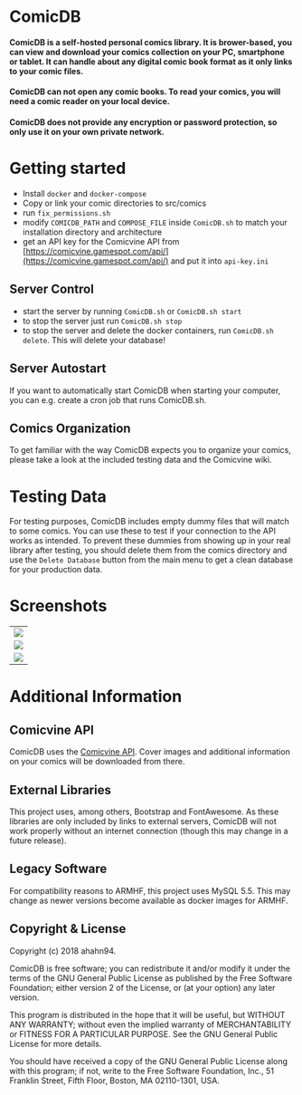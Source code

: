 # ComicDB
#### ComicDB is a self-hosted personal comics library. It is brower-based, you can view and download your comics collection on your PC, smartphone or tablet. It can handle about any digital comic book format as it only links to your comic files.

#### ComicDB can not open any comic books. To read your comics, you will need a comic reader on your local device. 

#### ComicDB does not provide any encryption or password protection, so only use it on your own private network.

# Getting started
- Install `docker` and `docker-compose`
- Copy or link your comic directories to src/comics
- run `fix_permissions.sh`
- modify `COMICDB_PATH` and `COMPOSE_FILE` inside `ComicDB.sh` to match your installation directory and architecture
- get an API key for the Comicvine API from [https://comicvine.gamespot.com/api/](https://comicvine.gamespot.com/api/) and put it into `api-key.ini`

## Server Control
- start the server by running `ComicDB.sh` or `ComicDB.sh start`
- to stop the server just run `ComicDB.sh stop`
- to stop the server and delete the docker containers, run `ComicDB.sh delete`. This will delete your database!

## Server Autostart
If you want to automatically start ComicDB when starting your computer, you can e.g. create a cron job that runs ComicDB.sh.

## Comics Organization
To get familiar with the way ComicDB expects you to organize your comics, please take a look at the included testing 
data and the Comicvine wiki.

# Testing Data
For testing purposes, ComicDB includes empty dummy files that will match to some comics.
You can use these to test if your connection to the API works as intended.
To prevent these dummies from showing up in your real library after testing, you should delete them 
from the comics directory and use the `Delete Database` button from the main menu to get a clean database for 
your production data. 

# Screenshots

<table>
<tr>
<td>
<img src="https://blog.ahahn94.de/wp-content/uploads/2018/10/comicdb_first_start.png"></td>
</tr>
<tr>
<td><img src="https://blog.ahahn94.de/wp-content/uploads/2018/10/comicdb_library.png"></td>
</tr>
<tr>
<td><img src="https://blog.ahahn94.de/wp-content/uploads/2018/10/comicdb_volume.png"></td>
</tr>
</table>

# Additional Information

## Comicvine API
ComicDB uses the [Comicvine API](https://comicvine.gamespot.com/api/).
Cover images and additional information on your comics will be downloaded from there.

## External Libraries
This project uses, among others, Bootstrap and FontAwesome.
As these libraries are only included by links to external servers, ComicDB will not work properly without an internet connection
(though this may change in a future release).

## Legacy Software
For compatibility reasons to ARMHF, this project uses MySQL 5.5.
This may change as newer versions become available as docker images for ARMHF.

## Copyright & License
Copyright (c) 2018 ahahn94.

ComicDB is free software; you can redistribute it and/or
modify it under the terms of the GNU General Public License
as published by the Free Software Foundation; either version 2
of the License, or (at your option) any later version.

This program is distributed in the hope that it will be useful,
but WITHOUT ANY WARRANTY; without even the implied warranty of
MERCHANTABILITY or FITNESS FOR A PARTICULAR PURPOSE.  See the
GNU General Public License for more details.

You should have received a copy of the GNU General Public License
along with this program; if not, write to the Free Software
Foundation, Inc., 51 Franklin Street, Fifth Floor, Boston, MA  02110-1301, USA.